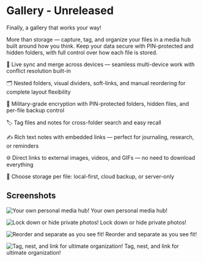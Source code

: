 # Gallery - Unreleased

Finally, a gallery that works your way!

More than storage — capture, tag, and organize your files in a media hub built around how you think. Keep your data secure with PIN-protected and hidden folders, with full control over how each file is stored.

🔄 Live sync and merge across devices — seamless multi-device work with conflict resolution built-in

🗂 Nested folders, visual dividers, soft-links, and manual reordering for complete layout flexibility

🔐 Military-grade encryption with PIN-protected folders, hidden files, and per-file backup control

🏷️ Tag files and notes for cross-folder search and easy recall

✍️ Rich text notes with embedded links — perfect for journaling, research, or reminders

🌐 Direct links to external images, videos, and GIFs — no need to download everything

💾 Choose storage per file: local-first, cloud backup, or server-only


## Screenshots

![Your own personal media hub!](https://github.com/Sgordon4/Gallery-FrontPage/blob/master/screenshots/1_MainGallery.png)
Your own personal media hub!  

![Lock down or hide private photos!](https://github.com/Sgordon4/Gallery-FrontPage/blob/master/screenshots/2_SortandOrganize.png)
Lock down or hide private photos!  

![Reorder and separate as you see fit!](https://github.com/Sgordon4/Gallery-FrontPage/blob/master/screenshots/3_Password.png)
Reorder and separate as you see fit!  

![Tag, nest, and link for ultimate organization!](https://github.com/Sgordon4/Gallery-FrontPage/blob/master/screenshots/4_TaggingandNesting.png)
Tag, nest, and link for ultimate organization!  